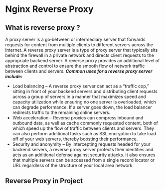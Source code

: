 # Nginx Reverse Proxy

## What is reverse proxy ?

A proxy server is a go‑between or intermediary server that forwards requests for content from multiple clients to different servers across the Internet. 
A reverse proxy server is a type of proxy server that typically sits behind the firewall in a private network and directs client requests to the appropriate backend server. 
A reverse proxy provides an additional level of abstraction and control to ensure the smooth flow of network traffic between clients and servers.
***Common uses for a reverse proxy server include:***

- Load balancing – A reverse proxy server can act as a “traffic cop,” sitting in front of your backend servers and distributing client requests across a group of servers in a manner that maximizes speed and capacity utilization while ensuring no one server is overloaded, which can degrade performance. If a server goes down, the load balancer redirects traffic to the remaining online servers.
- Web acceleration – Reverse proxies can compress inbound and outbound data, as well as cache commonly requested content, both of which speed up the flow of traffic between clients and servers. They can also perform additional tasks such as SSL encryption to take load off of your web servers, thereby boosting their performance.
- Security and anonymity – By intercepting requests headed for your backend servers, a reverse proxy server protects their identities and acts as an additional defense against security attacks. It also ensures that multiple servers can be accessed from a single record locator or URL regardless of the structure of your local area network.

## Reverse Proxy in Project
